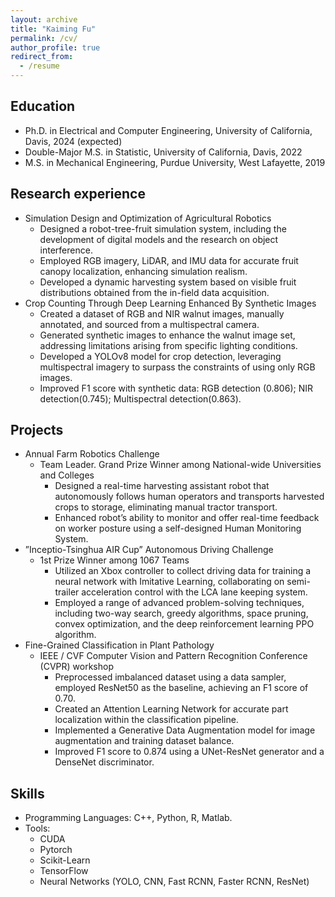 ```yaml
---
layout: archive
title: "Kaiming Fu"
permalink: /cv/
author_profile: true
redirect_from:
  - /resume
---
```

<!-- You can download a PDF copy of my resume [here](../files/KaimingFu_Resume.pdf).-->

Education
-----
* Ph.D. in Electrical and Computer Engineering, University of California, Davis, 2024 (expected)
* Double-Major M.S. in Statistic, University of California, Davis, 2022
* M.S. in Mechanical Engineering, Purdue University, West Lafayette, 2019

Research experience
-----
* Simulation Design and Optimization of Agricultural Robotics
  * Designed a robot-tree-fruit simulation system, including the development of digital models and the research on object interference.
  * Employed RGB imagery, LiDAR, and IMU data for accurate fruit canopy localization, enhancing simulation realism.
  * Developed a dynamic harvesting system based on visible fruit distributions obtained from the in-field data acquisition.
* Crop Counting Through Deep Learning Enhanced By Synthetic Images
  * Created a dataset of RGB and NIR walnut images, manually annotated, and sourced from a multispectral camera.
  * Generated synthetic images to enhance the walnut image set, addressing limitations arising from specific lighting conditions.
  * Developed a YOLOv8 model for crop detection, leveraging multispectral imagery to surpass the constraints of using only RGB images.
  * Improved F1 score with synthetic data: RGB detection (0.806); NIR detection(0.745); Multispectral detection(0.863).

Projects
-----
* Annual Farm Robotics Challenge
  * Team Leader. Grand Prize Winner among National-wide Universities and Colleges
    * Designed a real-time harvesting assistant robot that autonomously follows human operators and transports harvested crops to storage, eliminating manual tractor transport.
    * Enhanced robot’s ability to monitor and offer real-time feedback on worker posture using a self-designed Human Monitoring System.
* ”Inceptio-Tsinghua AIR Cup” Autonomous Driving Challenge
  * 1st Prize Winner among 1067 Teams
    * Utilized an Xbox controller to collect driving data for training a neural network with Imitative Learning, collaborating on semi-trailer acceleration control with the LCA lane keeping system.
    * Employed a range of advanced problem-solving techniques, including two-way search, greedy algorithms, space pruning, convex optimization, and the deep reinforcement learning PPO algorithm.
* Fine-Grained Classification in Plant Pathology
  * IEEE / CVF Computer Vision and Pattern Recognition Conference (CVPR) workshop
    * Preprocessed imbalanced dataset using a data sampler, employed ResNet50 as the baseline, achieving an F1 score of 0.70.
    * Created an Attention Learning Network for accurate part localization within the classification pipeline.
    * Implemented a Generative Data Augmentation model for image augmentation and training dataset balance.
    * Improved F1 score to 0.874 using a UNet-ResNet generator and a DenseNet discriminator.

Skills
-----
* Programming Languages: C++, Python, R, Matlab.
* Tools:
  * CUDA
  * Pytorch
  * Scikit-Learn
  * TensorFlow
  * Neural Networks (YOLO, CNN, Fast RCNN, Faster RCNN, ResNet)

